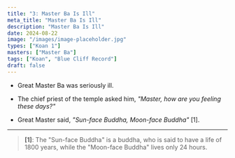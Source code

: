 ```yaml
---
title: "3: Master Ba Is Ill"
meta_title: "Master Ba Is Ill"
description: "Master Ba Is Ill"
date: 2024-08-22
image: "/images/image-placeholder.jpg"
types: ["Koan 1"]
masters: ["Master Ba"]
tags: ["Koan", "Blue Cliff Record"]
draft: false
---
```


- Great Master Ba was seriously ill. 

- The chief priest of the temple asked him, _"Master, how are you feeling these days?"_

- Great Master said, _"Sun-face Buddha, Moon-face Buddha"_ [1].

***

> **[1]**: The "Sun-face Buddha" is a buddha, who is said to have a life of
1800 years, while the "Moon-face Buddha" lives only 24 hours.
